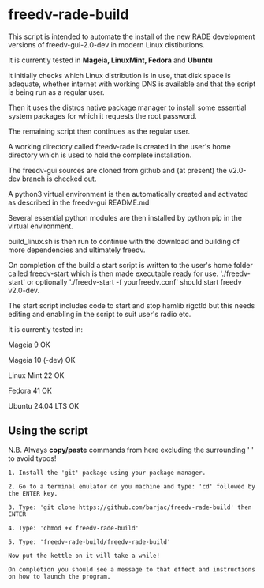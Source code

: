  # freedv-rade-build

This script is intended to automate the install of the new RADE development versions of freedv-gui-2.0-dev in modern Linux distibutions.

It is currently tested in **Mageia, LinuxMint, Fedora** and **Ubuntu**

It initially checks which Linux distribution is in use, that disk space is adequate, whether internet with working DNS is available and that the script is being run as a regular user.

Then it uses the distros native package manager to install some essential system packages for which it requests the root password.

The remaining script then continues as the regular user.

A working directory called freedv-rade is created in the user's home directory which is used to hold the complete installation.

The freedv-gui sources are cloned from github and (at present) the v2.0-dev branch is checked out.

A python3 virtual environment is then automatically created and activated as described in the freedv-gui README.md

Several essential python modules are then installed by python pip in the virtual environment.

build_linux.sh is then run to continue with the download and building of more dependencies and ultimately freedv.

On completion of the build a start script is written to the user's home folder called freedv-start which is then made executable ready for use.
'./freedv-start' or optionally './freedv-start -f yourfreedv.conf' should start freedv v2.0-dev.

The start script includes code to start and stop hamlib rigctld but this needs editing and enabling in the script to suit user's radio etc.

It is currently tested in:

   Mageia 9                        OK

   Mageia 10 (-dev)                OK

   Linux Mint 22                   OK

   Fedora 41                       OK

   Ubuntu 24.04 LTS                OK

## Using the script

   N.B. Always **copy/paste** commands from here excluding the surrounding ' ' to avoid typos!

    1. Install the 'git' package using your package manager.

    2. Go to a terminal emulator on you machine and type: 'cd' followed by the ENTER key.

    3. Type: 'git clone https://github.com/barjac/freedv-rade-build' then ENTER

    4. Type: 'chmod +x freedv-rade-build'

    5. Type: 'freedv-rade-build/freedv-rade-build'

    Now put the kettle on it will take a while!

    On completion you should see a message to that effect and instructions on how to launch the program.
    
